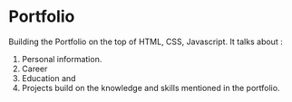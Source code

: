 # Portfolio
Building the Portfolio on the top of HTML, CSS, Javascript.
It talks about :
  1) Personal information.
  2) Career
  3) Education and
  4) Projects build on the knowledge and skills mentioned in the portfolio.

